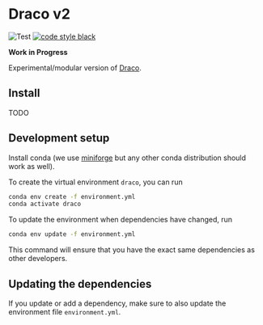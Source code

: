 # Draco v2
![Test](https://github.com/cmudig/draco2/workflows/Test/badge.svg)
[![code style black](https://img.shields.io/badge/code%20style-black-000000.svg)](https://github.com/psf/black)

**Work in Progress**

Experimental/modular version of [Draco](https://github.com/uwdata/draco).

## Install

TODO

## Development setup

Install conda (we use [miniforge](https://github.com/conda-forge/miniforge) but any other conda distribution should work as well).

To create the virtual environment `draco`, you can run

```sh
conda env create -f environment.yml
conda activate draco
```

To update the environment when dependencies have changed, run

```sh
conda env update -f environment.yml
```

This command will ensure that you have the exact same dependencies as other developers.

## Updating the dependencies

If you update or add a dependency, make sure to also update the environment file `environment.yml`.
